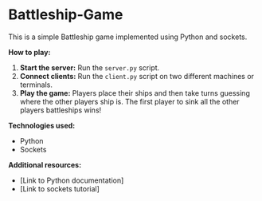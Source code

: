 # Battleship-Game
This is a simple Battleship game implemented using Python and sockets.

**How to play:**
1. **Start the server:** Run the `server.py` script.
2. **Connect clients:** Run the `client.py` script on two different machines or terminals.
3. **Play the game:** Players place their ships and then take turns guessing where the other players ship is. The first player to sink all the other players battleships wins!

**Technologies used:**
* Python
* Sockets

**Additional resources:**
* [Link to Python documentation]
* [Link to sockets tutorial]

